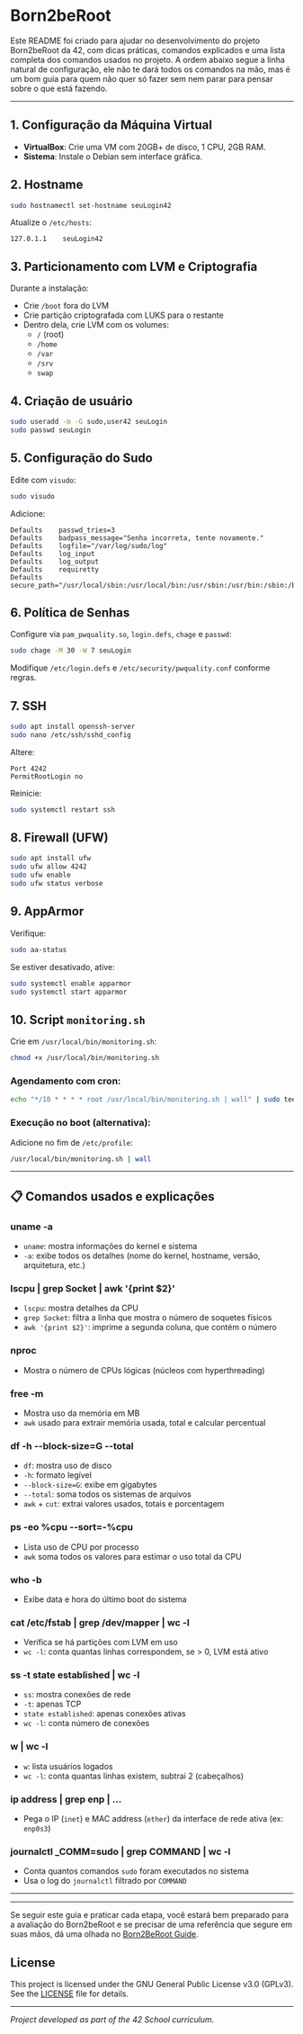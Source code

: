 # Born2beRoot

Este README foi criado para ajudar no desenvolvimento do projeto Born2beRoot da 42, com dicas práticas, comandos explicados e uma lista completa dos comandos usados no projeto. A ordem abaixo segue a linha natural de configuração, ele não te dará todos os comandos na mão, mas é um bom guia para quem não quer só fazer sem nem parar para pensar sobre o que está fazendo.

---

## 1. Configuração da Máquina Virtual

- **VirtualBox**: Crie uma VM com 20GB+ de disco, 1 CPU, 2GB RAM.
- **Sistema**: Instale o Debian sem interface gráfica.

## 2. Hostname

```bash
sudo hostnamectl set-hostname seuLogin42
```

Atualize o `/etc/hosts`:

```
127.0.1.1    seuLogin42
```

## 3. Particionamento com LVM e Criptografia

Durante a instalação:

- Crie `/boot` fora do LVM
- Crie partição criptografada com LUKS para o restante
- Dentro dela, crie LVM com os volumes:
  - `/` (root)
  - `/home`
  - `/var`
  - `/srv`
  - `swap`

## 4. Criação de usuário

```bash
sudo useradd -m -G sudo,user42 seuLogin
sudo passwd seuLogin
```

## 5. Configuração do Sudo

Edite com `visudo`:

```bash
sudo visudo
```

Adicione:

```
Defaults    passwd_tries=3
Defaults    badpass_message="Senha incorreta, tente novamente."
Defaults    logfile="/var/log/sudo/log"
Defaults    log_input
Defaults    log_output
Defaults    requiretty
Defaults    secure_path="/usr/local/sbin:/usr/local/bin:/usr/sbin:/usr/bin:/sbin:/bin"
```

## 6. Política de Senhas

Configure via `pam_pwquality.so`, `login.defs`, `chage` e `passwd`:

```bash
sudo chage -M 30 -W 7 seuLogin
```

Modifique `/etc/login.defs` e `/etc/security/pwquality.conf` conforme regras.

## 7. SSH

```bash
sudo apt install openssh-server
sudo nano /etc/ssh/sshd_config
```

Altere:

```
Port 4242
PermitRootLogin no
```

Reinicie:

```bash
sudo systemctl restart ssh
```

## 8. Firewall (UFW)

```bash
sudo apt install ufw
sudo ufw allow 4242
sudo ufw enable
sudo ufw status verbose
```

## 9. AppArmor

Verifique:

```bash
sudo aa-status
```

Se estiver desativado, ative:

```bash
sudo systemctl enable apparmor
sudo systemctl start apparmor
```

## 10. Script `monitoring.sh`

Crie em `/usr/local/bin/monitoring.sh`:

```bash
chmod +x /usr/local/bin/monitoring.sh
```

### Agendamento com cron:

```bash
echo "*/10 * * * * root /usr/local/bin/monitoring.sh | wall" | sudo tee /etc/cron.d/monitoring
```

### Execução no boot (alternativa):

Adicione no fim de `/etc/profile`:

```bash
/usr/local/bin/monitoring.sh | wall
```

---

## 📋 Comandos usados e explicações

### uname -a

- `uname`: mostra informações do kernel e sistema
- `-a`: exibe todos os detalhes (nome do kernel, hostname, versão, arquitetura, etc.)

### lscpu | grep Socket | awk '{print \$2}'

- `lscpu`: mostra detalhes da CPU
- `grep Socket`: filtra a linha que mostra o número de soquetes físicos
- `awk '{print $2}'`: imprime a segunda coluna, que contém o número

### nproc

- Mostra o número de CPUs lógicas (núcleos com hyperthreading)

### free -m

- Mostra uso da memória em MB
- `awk` usado para extrair memória usada, total e calcular percentual

### df -h --block-size=G --total

- `df`: mostra uso de disco
- `-h`: formato legível
- `--block-size=G`: exibe em gigabytes
- `--total`: soma todos os sistemas de arquivos
- `awk` + `cut`: extrai valores usados, totais e porcentagem

### ps -eo %cpu --sort=-%cpu

- Lista uso de CPU por processo
- `awk` soma todos os valores para estimar o uso total da CPU

### who -b

- Exibe data e hora do último boot do sistema

### cat /etc/fstab | grep /dev/mapper | wc -l

- Verifica se há partições com LVM em uso
- `wc -l`: conta quantas linhas correspondem, se > 0, LVM está ativo

### ss -t state established | wc -l

- `ss`: mostra conexões de rede
- `-t`: apenas TCP
- `state established`: apenas conexões ativas
- `wc -l`: conta número de conexões

### w | wc -l

- `w`: lista usuários logados
- `wc -l`: conta quantas linhas existem, subtrai 2 (cabeçalhos)

### ip address | grep enp | ...

- Pega o IP (`inet`) e MAC address (`ether`) da interface de rede ativa (ex: `enp0s3`)

### journalctl \_COMM=sudo | grep COMMAND | wc -l

- Conta quantos comandos `sudo` foram executados no sistema
- Usa o log do `journalctl` filtrado por `COMMAND`

---
---
Se seguir este guia e praticar cada etapa, você estará bem preparado para a avaliação do Born2beRoot e se precisar de uma referência que segure em suas mãos, dá uma olhada no [Born2BeRoot Guide](https://noreply.gitbook.io/born2beroot).

## License

This project is licensed under the GNU General Public License v3.0 (GPLv3). See the [LICENSE](LICENSE) file for details.

---

*Project developed as part of the 42 School curriculum.*

